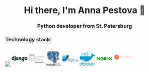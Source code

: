 <h1 align="center">Hi there, I'm Anna Pestova 👋</h1>
<h3 align="center">Python developer from St. Petersburg</h3>
<h3>Technology stack:</h3>
<a href="https://www.python.org/"><img height="50" src="https://github.com/simple-icons/simple-icons/blob/develop/icons/python.svg"></a> 
<a href="https://docs.djangoproject.com/en/4.2/releases/3.2/"><img height="50" src="https://github.com/devicons/devicon/blob/master/icons/django/django-plain-wordmark.svg"></a> 
<a href="https://www.django-rest-framework.org/"><img height="50" src="https://github.com/devicons/devicon/blob/master/icons/djangorest/djangorest-original-wordmark.svg"></a> 
<a href="https://www.postgresql.org/"><img height="50" src="https://github.com/devicons/devicon/blob/master/icons/postgresql/postgresql-original-wordmark.svg"></a> 
<a href="https://sqlite.org/"><img height="50" src="https://github.com/devicons/devicon/blob/master/icons/sqlite/sqlite-original-wordmark.svg"></a> 
<a href="https://www.docker.com/"><img height="50" src="https://github.com/devicons/devicon/blob/master/icons/docker/docker-plain-wordmark.svg"></a> 
<a href="https://nginx.org/"><img height="50" src="https://github.com/devicons/devicon/blob/master/icons/nginx/nginx-original.svg"></a> 
<a href="https://www.postman.com/"><img height="60" src="https://github.com/devicons/devicon/blob/master/icons/postman/postman-original-wordmark.svg"></a>


<!--
**Anna9449/Anna9449** is a ✨ _special_ ✨ repository because its `README.md` (this file) appears on your GitHub profile.

Here are some ideas to get you started:

- 🔭 I’m currently working on ...
- 🌱 I’m currently learning ...
- 👯 I’m looking to collaborate on ...
- 🤔 I’m looking for help with ...
- 💬 Ask me about ...
- 📫 How to reach me: ...
- 😄 Pronouns: ...
- ⚡ Fun fact: ...
-->
